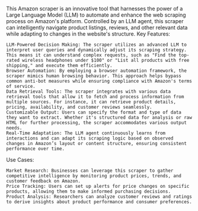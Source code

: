 This Amazon scraper is an innovative tool that harnesses the power of a Large Language Model (LLM) to automate and enhance the web scraping process on Amazon's platform. Controlled by an LLM agent, this scraper can intelligently navigate product listings, reviews, and other relevant data while adapting to changes in the website's structure.
Key Features:

    LLM-Powered Decision Making: The scraper utilizes an advanced LLM to interpret user queries and dynamically adjust its scraping strategy. This means it can understand complex requests, such as "Find the top-rated wireless headphones under $100" or "List all products with free shipping," and execute them efficiently.
    Browser Automation: By employing a browser automation framework, the scraper mimics human browsing behavior. This approach helps bypass common anti-bot measures while ensuring compliance with Amazon's terms of service.
    Data Retrieval Tools: The scraper integrates with various data retrieval tools that allow it to fetch and process information from multiple sources. For instance, it can retrieve product details, pricing, availability, and customer reviews seamlessly.
    Customizable Output: Users can specify the format and type of data they want to extract. Whether it's structured data for analysis or raw HTML for further processing, the scraper accommodates various output needs.
    Real-Time Adaptation: The LLM agent continuously learns from interactions and can adapt its scraping logic based on observed changes in Amazon’s layout or content structure, ensuring consistent performance over time.

Use Cases:

    Market Research: Businesses can leverage this scraper to gather competitive intelligence by monitoring product prices, trends, and customer feedback on Amazon.
    Price Tracking: Users can set up alerts for price changes on specific products, allowing them to make informed purchasing decisions.
    Product Analysis: Researchers can analyze customer reviews and ratings to derive insights about product performance and consumer preferences.

